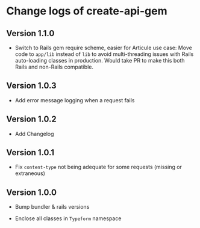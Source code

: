 Change logs of create-api-gem
====================================================

Version 1.1.0
----------------------------------

* Switch to Rails gem require scheme, easier for Articule use case: Move code to
  `app/lib` instead of `lib` to avoid multi-threading issues with Rails
  auto-loading classes in production. Would take PR to make this both Rails and
  non-Rails compatible.

Version 1.0.3
----------------------------------

* Add error message logging when a request fails


Version 1.0.2
----------------------------------

* Add Changelog


Version 1.0.1
----------------------------------

* Fix `content-type` not being adequate for some requests (missing or extraneous)


Version 1.0.0
----------------------------------

* Bump bundler & rails versions

* Enclose all classes in `Typeform` namespace